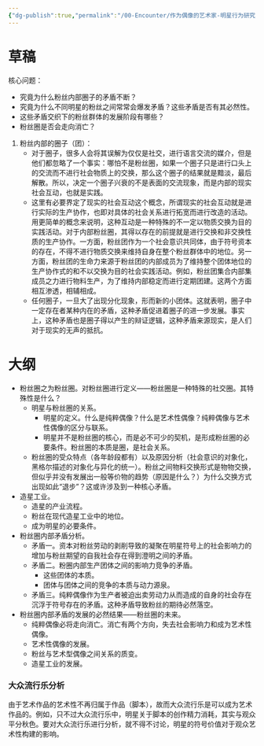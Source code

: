 ```yaml
---
{"dg-publish":true,"permalink":"/00-Encounter/作为偶像的艺术家-明星行为研究/","tags":["personal/blog","哲学","微信公众号"]}
---
```


# 草稿
核心问题：
 - 究竟为什么粉丝内部圈子的矛盾不断？
 - 究竟为什么不同明星的粉丝之间常常会爆发矛盾？这些矛盾是否有其必然性。
 - 这些矛盾交织下的粉丝群体的发展阶段有哪些？
 - 粉丝圈是否会走向消亡？

1. 粉丝内部的圈子（团）：
	- 对于圈子，很多人会将其误解为仅仅是社交，进行语言交流的媒介，但是他们都忽略了一个事实：哪怕不是粉丝圈，如果一个圈子只是进行口头上的交流而不进行社会物质上的交换，那么这个圈子的结果就是黯淡，最后解散。所以，决定一个圈子兴衰的不是表面的交流现象，而是内部的现实社会互动，也就是实践。
	- 这里有必要界定了现实的社会互动这个概念，所谓现实的社会互动就是进行实际的生产协作，也即对具体的社会关系进行拓宽而进行改造的活动。用更简单的概念来说明，这种互动是一种特殊的不一定以物质交换为目的实践活动。对于内部粉丝圈，其得以存在的前提就是进行交换和非交换性质的生产协作。一方面，粉丝团作为一个社会意识共同体，由于符号资本的存在，不得不进行物质交换来维持自身在整个粉丝群体中的地位。另一方面，粉丝团的生命力来源于粉丝团的内部成员为了维持整个团体地位的生产协作式的和不以交换为目的社会实践活动。例如，粉丝团集合内部集成员之力进行物料生产，为了维持内部稳定而进行定期团建。这两个方面相互渗透，相辅相成。
	- 任何圈子，一旦大了出现分化现象，形而新的小团体。这就表明，圈子中一定存在者某种内在的矛盾，这种矛盾促进着圈子的进一步发展。事实上，这种矛盾也是圈子得以产生的辩证逻辑，这种矛盾来源现实，是人们对于现实的无声的抵抗。

# 大纲
- 粉丝圈之为粉丝圈。对粉丝圈进行定义——粉丝圈是一种特殊的社交圈。其特殊性是什么？
	- 明星与粉丝圈的关系。
		- 明星的定义。什么是纯粹偶像？什么是艺术性偶像？纯粹偶像与艺术性偶像的区分与联系。
		- 明星并不是粉丝圈的核心，而是必不可少的契机，是形成粉丝圈的必要条件。粉丝圈的本质是圈，是社会关系。
	- 粉丝圈的受众特点（各年龄段都有）以及原因分析（社会意识的对象化，黑格尔描述的对象化与异化的统一）。粉丝之间物料交换形式是物物交换，但似乎并没有发展出一般等价物的趋势（原因是什么？）为什么交换方式出现如此“退步”？这或许涉及到一种核心矛盾。
- 造星工业。
	- 造星的产业流程。
	- 粉丝在现代造星工业中的地位。
	- 成为明星的必要条件。
- 粉丝圈内部矛盾分析。
	- 矛盾一。资本对粉丝劳动的剥削导致的凝聚在明星符号上的社会影响力的增加与粉丝期望的自我社会存在得到澄明之间的矛盾。
	- 矛盾二。粉圈内部生产团体之间的影响力竞争的矛盾。
		- 这些团体的本质。
		- 团体与团体之间的竞争的本质与动力源泉。
	- 矛盾三。纯粹偶像作为生产者被迫出卖劳动力从而造成的自身的社会存在沉浮于符号存在的矛盾。这种矛盾导致粉丝的期待必然落空。
- 粉丝圈内部矛盾的发展的必然结果——粉丝圈的未来。
	- 纯粹偶像必将走向消亡。消亡有两个方向，失去社会影响力和成为艺术性偶像。
	- 艺术性偶像的发展。
	- 粉丝与艺术型偶像之间关系的质变。
	- 造星工业的发展。



### 大众流行乐分析
由于艺术作品的艺术性不再归属于作品（脚本），故而大众流行乐是可以成为艺术作品的。例如，只不过大众流行乐中，明星关于脚本的创作精力消耗，其实与观众平分秋色。要对大众流行乐进行分析，就不得不讨论，明星的符号价值对于观众艺术性构建的影响。